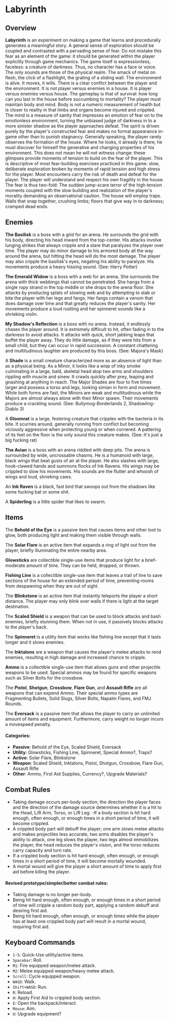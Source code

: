 Labyrinth
===

Overview
---

**Labyrinth** is an experiment on making a game that learns and procedurally generates a meaningful story. A general sense of exploration should be coupled and contrasted with a pervading sense of fear. Do not mistake this fear as an element of the game: it should be generated within the player explicitly through game mechanics. The game itself is expressionless, faceless: a creature of darkness. Thus, no character has a face or voice. The only sounds are those of the physical realm. The smack of metal on flesh, the click of a flashlight, the grating of a sliding wall. The environment is alive. It moves, it wills. There is a clear conflict between the player and the environment. It is not player versus enemies in a house. It is player versus enemies versus house. The gameplay is that of survival: how long can you last in the house before succumbing to mortality? The player must maintain body and mind. Body is not a numeric measurement of health but is closer to reality in that limbs and organs become injured and crippled. The mind is a measure of sanity that impresses an emotion of fear on to the emotionless environment, turning the unbiased judge of darkness in to a more sinister shadow as the player approaches defeat. The spirit is driven purely by the player's constructed fear and makes no formal appearance in-game other than to punish stagnancy. Generally speaking, the player rarely observes the formation of the house. Where he looks, it already is there; he must discover for himself the generative and changing properties of his environment. This does not mean he will not witness change: these glimpses provide moments of tension to build on the fear of the player. This is descriptive of most fear-building exercises practiced in this game: slow, deliberate exploration broken by moments of rapid tension and high stress for the player. Most encounters carry the risk of death and defeat for the player. The player will understand and respect his own fragility in the house. The fear is thus two-fold: The sudden jump-scare terror of the high tension moments coupled with the slow building and realization of the player's morality demanding an observational caution. The house will employ traps. Walls that snap together, crushing limbs; floors that give way in to darkness; cramped dead ends.

Enemies
---

**The Basilisk** is a boss with a grid for an arena. He surrounds the grid with his body, directing his head inward from the top-center. His attacks involve lunging strikes that always cripple and a stare that paralyzes the player over time. The player may do minor damage to his armored body all the way around the arena, but hitting the head will do the most damage. The player may also cripple the basilisk's eyes, negating his ability to paralyze. His movements produce a heavy hissing sound. (See: Harry Potter)

**The Emerald Widow** is a boss with a web for an arena. She surrounds the arena with thick webbings that cannot be penetrated. She hangs from a single ropy strand in the top middle or she drops to the arena floor. She attacks by producing splats of slowing web and by attempting to stab or bite the player with her legs and fangs. Her fangs contain a venom that does damage over time and that greatly reduces the player's sanity. Her movements produce a loud rustling and her spinneret sounds like a shrieking violin.

**My Shadow's Reflection** is a boss with no arena. Instead, it endlessly chases the player around. It is extremely difficult to hit, often fading in to the darkness to avoid attacks. It attacks with quick, short jabbing leaps that buffet the player away. They do little damage, as if they were hits from a small child, but they can occur in rapid succession. A constant chattering and multitudinous laughter are produced by this boss. (See: Majora's Mask)

A **Shade** is a small creature characterized more as an absence of light than as a physical being. As a Minor, it looks like a wisp of inky smoke culminating in a large, bald, skeletal head atop two arms and shoulders rippling with muscle and sinew. It crawls quickly after prey, leaping and gnashing at anything in reach. The Major Shades are four to five times larger and possess a torso and legs, looking simian in form and movement. While both forms are fast, the Minors are weak and multitudinous while the Majors are almost always alone with their Minor spawn. Their movements produce a crackling sound. (See: Bullymog-Borderlands 2, Shadowling-Diablo 3)

A **Gloomrat** is a large, festering creature that cripples with the bacteria in its bite. It scurries around, generally running from conflict but becoming viciously aggressive when protecting young or when cornered. A pattering of its feet on the floor is the only sound this creature makes. (See: It's just a big fucking rat)

**The Avian** is a boss with an arena riddled with deep pits. The arena is surrounded by wide, uncrossable chasms. He is a humanoid with large, black wings that beat gusts of air at the player. He also slashes with large, hook-clawed hands and summons flocks of Ink Ravens. His wings may be crippled to slow his movements. His sounds are the flutter and whoosh of wings and loud, shrieking caws.

An **Ink Raven** is a black, fast bird that swoops out from the shadows like some fucking bat or some shit.

A **Spiderling** is a little spider that likes to swarm.

Items
---

The **Behold of the Eye** is a passive item that causes items and other loot to glow, both producing light and making them visible through walls.

The **Solar Flare** is an active item that expands a ring of light out from the player, briefly illuminating the entire nearby area.

**Glowsticks** are collectible single-use items that produce light for a brief-moderate amount of time. They can be held, dropped, or thrown.

**Fishing Line** is a collectible single-use item that leaves a trail of line to save sections of the house for an extended period of time, preventing rooms from despawning when they are out of sight.

The **Blinkstone** is an active item that instantly teleports the player a short distance. The player may only blink over walls if there is light at the target destination.

The **Scaled Shield** is a weapon that can be used to block attacks and bash enemies, briefly stunning them. When not in use, it passively blocks attacks to the player's back.

The **Spinneret** is a utility item that works like fishing line except that it lasts longer and it slows enemies.

The **Inktalons** are a weapon that causes the player's melee attacks to rend enemies, resulting in high damage and increased chance to cripple.

**Ammo** is a collectible single-use item that allows guns and other projectile weapons to be used. Special ammos may be found for specific weapons such as Silver Bolts for the crossbow.

The **Pistol**, **Shotgun**, **Crossbow**, **Flare Gun**, and **Assault Rifle** are all weapons that can expend Ammo. Their special ammo types are Fragmenting Bullets, Solid Slugs, Silver Bolts, Napalm Flares, and FMJ Rounds.

The **Eversack** is a passive item that allows the player to carry an unlimited amount of items and equipment. Furthermore, carry weight no longer incurs a movespeed penalty.

#### Categories:
- **Passive**: Behold of the Eye, Scaled Shield, Eversack
- **Utility**: Glowsticks, Fishing Line, Spinneret, Special Ammo?, Traps?
- **Active**: Solar Flare, Blinkstone
- **Weapon**: Scaled Shield, Inktalons, Pistol, Shotgun, Crossbow, Flare Gun, Assault Rifle
- **Other**: Ammo, First Aid Supplies, Currency?, Upgrade Materials?

Combat Rules
---

- Taking damage occurs per-body section; the direction the player faces and the direction of the damage source determines whether it is a hit to the Head, L/R Arm, Torso, or L/R Leg.
-If a body section is hit hard enough, often enough, or enough times in a short period of time, it will become crippled.
- A crippled body part will debuff the player; one arm slows melee attacks and makes projectiles less accurate, two arms disables the player's ability to attack, one leg slows the player, two legs almost immobilizes the player, the head reduces the player's vision, and the torso reduces carry capacity and turn rate.
- If a crippled body section is hit hard enough, often enough, or enough times in a short period of time, it will become mortally wounded.
- A mortal wound will give the player a short amount of time to apply first aid before killing the player.

#### Revised prototype/simpler/better combat rules:

- Taking damage is no longer per-body.
- Being hit hard enough, often enough, or enough times in a short period of time will cripple a random body part, applying a random debuff and desiring first aid.
- Being hit hard enough, often enough, or enough times while the player has at least one crippled body part will result in a mortal wound, requiring first aid.

Keyboard Commands
---

- `1-5`: Quick-Use utility/active items.
- `Spacebar`: Roll.
- `M1`: Fire equipped weapon/melee attack.
- `M2`: Melee equipped weapon/heavy melee attack.
- `Scroll`: Cycle equipped weapon.
- `WASD`: Walk.
- `Shift+WASD`: Run.
- `R`: Reload.
- `H`: Apply First Aid to crippled body section.
- `E`: Open the backpack/interact.
- `Mouse`: Aim.
- `U`: Upgrade equipment?
